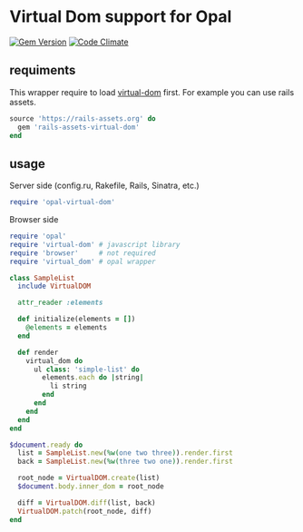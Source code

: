 # Virtual Dom support for Opal
[![Gem Version](https://badge.fury.io/rb/opal-virtual-dom.svg)](http://badge.fury.io/rb/opal-virtual-dom)
[![Code Climate](https://codeclimate.com/github/fazibear/opal-virtual-dom/badges/gpa.svg)](https://codeclimate.com/github/fazibear/opal-virtual-dom)

## requiments

This wrapper require to load [virtual-dom](https://github.com/Matt-Esch/virtual-dom) first. For example you can use rails assets.

```ruby
source 'https://rails-assets.org' do
  gem 'rails-assets-virtual-dom'
end
```

## usage

Server side (config.ru, Rakefile, Rails, Sinatra, etc.)

```ruby
require 'opal-virtual-dom'
```

Browser side

```ruby
require 'opal'
require 'virtual-dom' # javascript library
require 'browser'     # not required
require 'virtual_dom' # opal wrapper

class SampleList
  include VirtualDOM

  attr_reader :elements

  def initialize(elements = [])
    @elements = elements
  end

  def render
    virtual_dom do
      ul class: 'simple-list' do
        elements.each do |string|
          li string
        end
      end
    end
  end
end

$document.ready do
  list = SampleList.new(%w(one two three)).render.first
  back = SampleList.new(%w(three two one)).render.first

  root_node = VirtualDOM.create(list)
  $document.body.inner_dom = root_node

  diff = VirtualDOM.diff(list, back)
  VirtualDOM.patch(root_node, diff)
end
```
